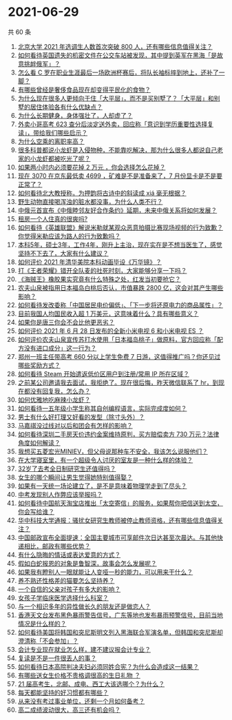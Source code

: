 # 2021-06-29

共 60 条

<!-- BEGIN -->
<!-- 最后更新时间 Tue Jun 29 2021 02:15:07 GMT+0800 (China Standard Time) -->

1. [北京大学 2021 年选调生人数首次突破 800
   人，还有哪些信息值得关注？](https://www.zhihu.com/question/468234668)
2. [如何看待英国遗失的机密文件在公交车站被发现，其中提到英军在黑海「是故意挑衅俄军」？](https://www.zhihu.com/question/468251265)
3. [怎么看 C
   罗在职业生涯最后一场欧洲杯赛后，将队长袖标摔到地上，还补了一脚？](https://www.zhihu.com/question/468365808)
4. [有哪些曾经是奢侈食品现在却变得平民化的食物？](https://www.zhihu.com/question/466302067)
5. [为什么现在很多人更倾向于住「大平层」，而不是买别墅了？「大平层」和别墅的居住体验各有什么优缺点？](https://www.zhihu.com/question/457661420)
6. [为什么长期健身，身体强壮了，人却虚了？](https://www.zhihu.com/question/466730886)
7. [外卖小哥高考 623
   查分后淡定送外卖，回应称「意识到学历重要性选择复读」，带给我们哪些启示？](https://www.zhihu.com/question/468210688)
8. [为什么空乘的离职率高？](https://www.zhihu.com/question/311186930)
9. [很多科普都说小龙虾是入侵物种，不能靠吃解决，那为什么很多人都说自己老家的小龙虾都被吃光了呢？](https://www.zhihu.com/question/467101168)
10. [如果两小时内必须要花掉 2 万元 ，你会选择怎么花掉？](https://www.zhihu.com/question/467133296)
11. [现在 3070 在京东最低卖 4699 ，矿难是不是准备来了，7
    月份显卡是不是要正常了？](https://www.zhihu.com/question/467075661)
12. [如何看待北大教授称，为押韵将古诗中的斜读成 xiá 毫无根据？](https://www.zhihu.com/question/467044478)
13. [野生动物直接喝浑浊的脏水都没事，为什么人类不行？](https://www.zhihu.com/question/467873816)
14. [中俄元首宣布《中俄睦邻友好合作条约》延期，未来中俄关系将如何发展？](https://www.zhihu.com/question/468541198)
15. [租房一个人住真的很爽吗?](https://www.zhihu.com/question/438872326)
16. [如何看待《英雄联盟》解说米勒就某观众恶意拍摄比赛现场视频的行为致歉？你觉得米勒应该为路人的行为致歉吗？](https://www.zhihu.com/question/468282086)
17. [本科5年，硕士3年，工作4年，刚升上主治，现在实在是不想当医生了，感觉坚持不下去了，大家有什么建议？](https://www.zhihu.com/question/466417334)
18. [如何评价 2021 年清华美院本科动画毕设《万华镜》？](https://www.zhihu.com/question/468063157)
19. [打《王者荣耀》错开全队麦的社死时刻，大家能够分享一下吗？](https://www.zhihu.com/question/467240578)
20. [《海贼王》橡胶果实究竟有什么特殊之处，红发当初要抢它？](https://www.zhihu.com/question/467132666)
21. [农夫山泉被指用日本福岛白桃后否认，市值暴跌 2800
    亿，这会对其产生哪些影响？](https://www.zhihu.com/question/468449453)
22. [如何看待发改委称「中国居民电价偏低」、「下一步将还原电力的商品属性」？](https://www.zhihu.com/question/468425398)
23. [目前我国人均国民收入超 1 万美元，这意味着什么？具有哪些意义？](https://www.zhihu.com/question/468450279)
24. [如果你是唐三你会不会比他更恶劣？](https://www.zhihu.com/question/467290587)
25. [如何评价 2021 年 6 月 28 日发布的全新小米电视 6 和小米电视 ES
    ？](https://www.zhihu.com/question/468473231)
26. [如何评价农夫山泉宣传苏打水使用「日本福岛桃子」做原料，官方回应称「配方没有进口成分」这一行为？](https://www.zhihu.com/question/467945115)
27. [郑州一班主任带高考 660 分以上学生免费 7
    日游，这值得推广吗？你还见过哪些奖励方式？](https://www.zhihu.com/question/467485052)
28. [如何看待 Steam 开始遣返低价区用户到注册/常用 IP
    所在区域？](https://www.zhihu.com/question/468158380)
29. [之前某公司邀请我去面试，我拒绝了。现在很后悔，昨天微信联系了
    hr，到现在都没有回复我，怎么办？](https://www.zhihu.com/question/458631006)
30. [如何优雅地吃麻辣小龙虾？](https://www.zhihu.com/question/31736204)
31. [如何看待一五年级小学生称其自创编程语言，实际完成度如何？](https://www.zhihu.com/question/466502198)
32. [男士有什么好打理又好看的发型（除寸头外）？](https://www.zhihu.com/question/34812534)
33. [马嘉祺没过线对以后和团会有怎样的影响？](https://www.zhihu.com/question/467894496)
34. [如何看待深圳二手房天价违约金案维持原判，买方赔偿卖方 730
    万元？法律角度如何解读？](https://www.zhihu.com/question/467970031)
35. [我想买五菱宏光MINIEV，但父母说那种车不安全，我该怎么说服他们？](https://www.zhihu.com/question/414846696)
36. [在大学寝室里，有一个超级令人讨厌的室友是一种什么样的体验？](https://www.zhihu.com/question/47757922)
37. [32岁了去考全日制研究生还值得吗？](https://www.zhihu.com/question/451229926)
38. [女生的哪个瞬间让男生觉得她特别值得娶？](https://www.zhihu.com/question/278741502)
39. [如果有一天统一场论建立了，是不是意味着物理学走到了尽头？](https://www.zhihu.com/question/464871344)
40. [中考发现别人作弊应该举报吗？](https://www.zhihu.com/question/466400208)
41. [如何看待中国航天淘宝店推出「太空寄信」的服务，如果帮你把信送到太空，你会写给谁？](https://www.zhihu.com/question/468406722)
42. [华中科技大学通报：骚扰女研究生教师被停止教师资格，还有哪些信息值得关注？](https://www.zhihu.com/question/467613984)
43. [中国邮政宣布全面提速：全国主要城市可享邮件次日达甚至次晨达。与其他快递相比，邮政有哪些优势？](https://www.zhihu.com/question/468495605)
44. [有什么隐晦的情话或表达爱意的方式？](https://www.zhihu.com/question/44085751)
45. [假如白蛇报恩的对象是鲁智深，故事会怎么发展呢？](https://www.zhihu.com/question/466621316)
46. [如果我有瞪别人一眼就能让人变哑一秒的能力，可以用来干什么？](https://www.zhihu.com/question/467119229)
47. [养不熟还性格差的猫要怎么坚持养？](https://www.zhihu.com/question/466457143)
48. [一个自信的父亲对孩子有多大的影响？](https://www.zhihu.com/question/445063546)
49. [女孩子学临床医学选择什么科室？](https://www.zhihu.com/question/457985759)
50. [与一个相识多年的异性做长久的朋友还是做恋人？](https://www.zhihu.com/question/304508082)
51. [香港天文台发布黑色暴雨警告信号，广东等地也发布暴雨预警信号，目前当地情况是什么样的？](https://www.zhihu.com/question/468396807)
52. [如何看待美国将韩国和突尼斯明文列入黑海联合军演名单，但韩国和突尼斯却澄清称「不会参加」？](https://www.zhihu.com/question/466996002)
53. [会计专业现在就业怎么样，建不建议报会计专业？](https://www.zhihu.com/question/333753646)
54. [复读是不是一件很丢人的事？](https://www.zhihu.com/question/467097025)
55. [如何看待日本高院判决夫妇必须同姓合宪？为什么会造成这一结果？](https://www.zhihu.com/question/467013995)
56. [有哪些送女生价格不贵格调很高的生日礼物 ？](https://www.zhihu.com/question/277831030)
57. [21 届高考生，北邮、成电、西工大该选哪个？为什么？](https://www.zhihu.com/question/467539471)
58. [每天都能坚持的好习惯都有哪些？](https://www.zhihu.com/question/465309453)
59. [从来没有考过事业单位，还剩一个月如何备考？](https://www.zhihu.com/question/351990894)
60. [高二成绩波动很大，高三还有机会吗？](https://www.zhihu.com/question/458288304)

<!-- END -->
